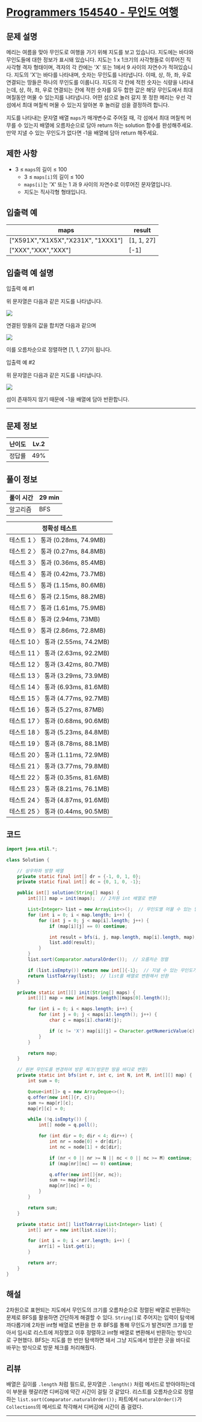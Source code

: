 # [Programmers 154540 - 무인도 여행](https://school.programmers.co.kr/learn/courses/30/lessons/154540)

## 문제 설명

메리는 여름을 맞아 무인도로 여행을 가기 위해 지도를 보고 있습니다. 지도에는 바다와 무인도들에 대한 정보가 표시돼 있습니다. 지도는 1 x 1크기의 사각형들로 이루어진 직사각형 격자 형태이며, 격자의 각 칸에는 'X' 또는 1에서 9 사이의 자연수가 적혀있습니다. 지도의 'X'는 바다를 나타내며, 숫자는 무인도를 나타냅니다. 이때, 상, 하, 좌, 우로 연결되는 땅들은 하나의 무인도를 이룹니다. 지도의 각 칸에 적힌 숫자는 식량을 나타내는데, 상, 하, 좌, 우로 연결되는 칸에 적힌 숫자를 모두 합한 값은 해당 무인도에서 최대 며칠동안 머물 수 있는지를 나타냅니다. 어떤 섬으로 놀러 갈지 못 정한 메리는 우선 각 섬에서 최대 며칠씩 머물 수 있는지 알아본 후 놀러갈 섬을 결정하려 합니다.

지도를 나타내는 문자열 배열 `maps`가 매개변수로 주어질 때, 각 섬에서 최대 며칠씩 머무를 수 있는지 배열에 오름차순으로 담아 return 하는 solution 함수를 완성해주세요. 만약 지낼 수 있는 무인도가 없다면 -1을 배열에 담아 return 해주세요.

## 제한 사항

- 3 ≤ `maps`의 길이 ≤ 100
  - 3 ≤ `maps[i]`의 길이 ≤ 100
  - `maps[i]`는 'X' 또는 1 과 9 사이의 자연수로 이루어진 문자열입니다.
  - 지도는 직사각형 형태입니다.

## 입출력 예

| maps                               | result     |
| ---------------------------------- | ---------- |
| ["X591X","X1X5X","X231X", "1XXX1"] | [1, 1, 27] |
| ["XXX","XXX","XXX"]                | [-1]       |

## 입출력 예 설명

입출력 예 #1

위 문자열은 다음과 같은 지도를 나타냅니다.

![](./assets/photo1.png)

연결된 땅들의 값을 합치면 다음과 같으며

![](./assets/photo2.png)

이를 오름차순으로 정렬하면 [1, 1, 27]이 됩니다.

입출력 예 #2

위 문자열은 다음과 같은 지도를 나타냅니다.

![](./assets/photo3.png)

섬이 존재하지 않기 때문에 -1을 배열에 담아 반환합니다.

---

## 문제 정보

| 난이도 | Lv.2 |
| ------ | ---- |
| 정답률 | 49%  |

## 풀이 정보

| 풀이 시간 | 29 min |
| --------- | ------ |
| 알고리즘  | BFS    |

| 정확성 테스트                      |
| ---------------------------------- |
| 테스트 1 〉 통과 (0.28ms, 74.9MB)  |
| 테스트 2 〉 통과 (0.27ms, 84.8MB)  |
| 테스트 3 〉 통과 (0.36ms, 85.4MB)  |
| 테스트 4 〉 통과 (0.42ms, 73.7MB)  |
| 테스트 5 〉 통과 (1.15ms, 80.6MB)  |
| 테스트 6 〉 통과 (2.15ms, 88.2MB)  |
| 테스트 7 〉 통과 (1.61ms, 75.9MB)  |
| 테스트 8 〉 통과 (2.94ms, 73MB)    |
| 테스트 9 〉 통과 (2.86ms, 72.8MB)  |
| 테스트 10 〉 통과 (2.55ms, 74.2MB) |
| 테스트 11 〉 통과 (2.63ms, 92.2MB) |
| 테스트 12 〉 통과 (3.42ms, 80.7MB) |
| 테스트 13 〉 통과 (3.29ms, 73.9MB) |
| 테스트 14 〉 통과 (6.93ms, 81.6MB) |
| 테스트 15 〉 통과 (4.77ms, 92.7MB) |
| 테스트 16 〉 통과 (5.27ms, 87MB)   |
| 테스트 17 〉 통과 (0.68ms, 90.6MB) |
| 테스트 18 〉 통과 (5.23ms, 84.8MB) |
| 테스트 19 〉 통과 (8.78ms, 88.1MB) |
| 테스트 20 〉 통과 (1.11ms, 72.9MB) |
| 테스트 21 〉 통과 (3.77ms, 79.8MB) |
| 테스트 22 〉 통과 (0.35ms, 81.6MB) |
| 테스트 23 〉 통과 (8.21ms, 76.1MB) |
| 테스트 24 〉 통과 (4.87ms, 91.6MB) |
| 테스트 25 〉 통과 (0.44ms, 90.5MB) |

## 코드

```java
import java.util.*;

class Solution {

    // 상우하좌 방향 배열
    private static final int[] dr = {-1, 0, 1, 0};
    private static final int[] dc = {0, 1, 0, -1};

    public int[] solution(String[] maps) {
        int[][] map = init(maps);  // 2차원 int 배열로 변환

        List<Integer> list = new ArrayList<>();  // 무인도별 머물 수 있는 날 임시 저장
        for (int i = 0; i < map.length; i++) {
            for (int j = 0; j < map[i].length; j++) {
                if (map[i][j] == 0) continue;

                int result = bfs(i, j, map.length, map[i].length, map);
                list.add(result);
            }
        }
        list.sort(Comparator.naturalOrder());  // 오름차순 정렬

        if (list.isEmpty()) return new int[]{-1};  // 지낼 수 있는 무인도가 없으면 -1을 배열에 담아 반환
        return listToArray(list);  // list를 배열로 변환해서 반환
    }

    private static int[][] init(String[] maps) {
        int[][] map = new int[maps.length][maps[0].length()];

        for (int i = 0; i < maps.length; i++) {
            for (int j = 0; j < maps[i].length(); j++) {
                char c = maps[i].charAt(j);

                if (c != 'X') map[i][j] = Character.getNumericValue(c);
            }
        }

        return map;
    }

    // 원본 무인도를 변경하여 방문 체크(방문한 땅을 바다로 변환)
    private static int bfs(int r, int c, int N, int M, int[][] map) {
        int sum = 0;

        Queue<int[]> q = new ArrayDeque<>();
        q.offer(new int[]{r, c});
        sum += map[r][c];
        map[r][c] = 0;

        while (!q.isEmpty()) {
            int[] node = q.poll();

            for (int dir = 0; dir < 4; dir++) {
                int nr = node[0] + dr[dir];
                int nc = node[1] + dc[dir];

                if (nr < 0 || nr >= N || nc < 0 || nc >= M) continue;
                if (map[nr][nc] == 0) continue;

                q.offer(new int[]{nr, nc});
                sum += map[nr][nc];
                map[nr][nc] = 0;
            }
        }

        return sum;
    }

    private static int[] listToArray(List<Integer> list) {
        int[] arr = new int[list.size()];

        for (int i = 0; i < arr.length; i++) {
            arr[i] = list.get(i);
        }

        return arr;
    }
}
```

## 해설

2차원으로 표현되는 지도에서 무인도의 크기를 오름차순으로 정렬된 배열로 반환하는 문제로 BFS를 활용하면 간단하게 해결할 수 있다. `String[]`로 주어지는 입력이 탐색에 까다롭기에 2차원 int형 배열로 변환을 한 후 BFS를 통해 무인도가 발견되면 크기를 받아서 임시로 리스트에 저장했고 이후 정렬하고 int형 배열로 변환해서 반환하는 방식으로 구현했다. BFS는 지도를 한 번만 탐색하면 돼서 그냥 지도에서 방문한 곳을 바다로 바꾸는 방식으로 방문 체크를 처리해줬다.

## 리뷰

배열은 길이를 `.length` 처럼 필드로, 문자열은 `.length()` 처럼 메서드로 받아야하는데 이 부분을 헷갈리면 디버깅에 약간 시간이 걸릴 것 같았다. 리스트를 오름차순으로 정렬하는 `list.sort(Comparator.naturalOrder());` 파트에서 `naturalOrder()`가 `Collections`의 메서드로 착각해서 디버깅에 시간이 좀 걸렸다.

---

